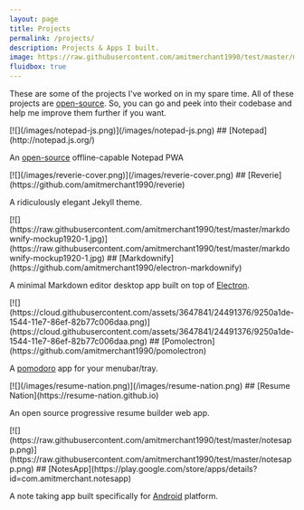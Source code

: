```yaml
---
layout: page
title: Projects
permalink: /projects/
description: Projects & Apps I built.
image: https://raw.githubusercontent.com/amitmerchant1990/test/master/markdownify-mockup1920-1.jpg
fluidbox: true
---
```


These are some of the projects I've worked on in my spare time. All of these projects are [open-source](https://github.com/amitmerchant1990). So, you can go and peek into their codebase and help me improve them further if you want. 

<div class="projects-container" style="">
<div markdown="1" class="project-box">
[![](/images/notepad-js.png)](/images/notepad-js.png)
## [Notepad](http://notepad.js.org/)

An [open-source](https://github.com/amitmerchant1990/notepad) offline-capable Notepad PWA
</div>

<div markdown="1" class="project-box">
[![](/images/reverie-cover.png)](/images/reverie-cover.png)
## [Reverie](https://github.com/amitmerchant1990/reverie)

A ridiculously elegant Jekyll theme.
</div>

<div markdown="1" class="project-box">
[![](https://raw.githubusercontent.com/amitmerchant1990/test/master/markdownify-mockup1920-1.jpg)](https://raw.githubusercontent.com/amitmerchant1990/test/master/markdownify-mockup1920-1.jpg)
## [Markdownify](https://github.com/amitmerchant1990/electron-markdownify)

A minimal Markdown editor desktop app built on top of [Electron](http://electron.atom.io/).
</div>

<div markdown="1" class="project-box">
[![](https://cloud.githubusercontent.com/assets/3647841/24491376/9250a1de-1544-11e7-86ef-82b77c006daa.png)](https://cloud.githubusercontent.com/assets/3647841/24491376/9250a1de-1544-11e7-86ef-82b77c006daa.png)
## [Pomolectron](https://github.com/amitmerchant1990/pomolectron)

A [pomodoro](https://en.wikipedia.org/wiki/Pomodoro_Technique) app for your menubar/tray.
</div>

<div markdown="1" class="project-box">
[![](/images/resume-nation.png)](/images/resume-nation.png)
## [Resume Nation](https://resume-nation.github.io)

An open source progressive resume builder web app.
</div>

<div markdown="1" class="project-box">
[![](https://raw.githubusercontent.com/amitmerchant1990/test/master/notesapp.png)](https://raw.githubusercontent.com/amitmerchant1990/test/master/notesapp.png)
## [NotesApp](https://play.google.com/store/apps/details?id=com.amitmerchant.notesapp)

A note taking app built specifically for [Android](https://www.android.com) platform.
</div>
</div>